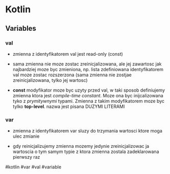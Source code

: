 # Kotlin

## Variables

### val

* zmienna z identyfikatorem val jest read-only (const)

* sama zmienna nie moze zostac zreinicjalizowana, ale jej zawartosc jak najbardziej moze byc zmieniona, np. lista zdefiniowana identyfikatorem val moze zostac rozszerzona (sama zmienna nie zostjae zreinicjalizowana, tylko jej wartosc)

* **const** modyfikator moze byc uzyty przed val, w taki sposob definiujemy zmienna ktora jest *compile-time constant*. Moze ona byc inijcalizowana tyko z *prymitywnymi* typami. Zmienna z takim modyfikatorem moze byc tylko **top-level**. nazwa jest pisana DUZYMI LITERAMI

### var
	
* zmienna z identyfikatorem var sluzy do trzymania wartosci ktore moga ulec zmianie

* gdy reinicjalizujemy zmienna mozemy jedynie zreinicjalizowac ja wartoscia o tym samym typie z ktora zmienna zostala zadeklarowana pierwszy raz



#kotlin #var #val #variable
